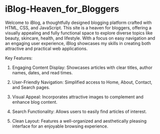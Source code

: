 # iBlog-Heaven_for_Bloggers
Welcome to iBlog, a thoughtfully designed blogging platform crafted with HTML, CSS, and JavaScript. This site is a heaven for bloggers, offering a visually appealing and fully functional space to explore diverse topics like beauty, skincare, health, and lifestyle. With a focus on easy navigation and an engaging user experience, iBlog showcases my skills in creating both attractive and practical web applications. 

Key Features: 

1. Engaging Content Display: Showcases articles with clear titles, author names, dates, and read times. 

2. User-Friendly Navigation: Simplified access to Home, About, Contact, and Search pages. 

3. Visual Appeal: Incorporates attractive images to complement and enhance blog content. 

4. Search Functionality: Allows users to easily find articles of interest. 

5. Clean Layout: Features a well-organized and aesthetically pleasing interface for an enjoyable browsing experience.

   
